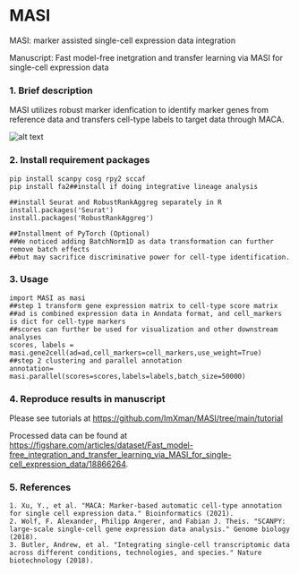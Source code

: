 # MASI

MASI: marker assisted single-cell expression data integration

Manuscript: Fast model-free inetgration and transfer learning via MASI for single-cell expression data

### 1. Brief description
MASI utilizes robust marker idenfication to identify marker genes from reference data and transfers cell-type labels to target data through MACA.

![alt text](https://github.com/ImXman/MASI/blob/main/MASI/Figure%201.jpg?raw=true)

### 2. Install requirement packages
    pip install scanpy cosg rpy2 sccaf
    pip install fa2##install if doing integrative lineage analysis
    
    ##install Seurat and RobustRankAggreg separately in R
    install.packages('Seurat')
    install.packages('RobustRankAggreg')
    
    ##Installment of PyTorch (Optional)
    ##We noticed adding BatchNorm1D as data transformation can further remove batch effects 
    ##but may sacrifice discriminative power for cell-type identification.
    
### 3. Usage
    import MASI as masi
    ##step 1 transform gene expression matrix to cell-type score matrix
    ##ad is combined expression data in Anndata format, and cell_markers is dict for cell-type markers 
    ##scores can further be used for visualization and other downstream analyses
    scores, labels = masi.gene2cell(ad=ad,cell_markers=cell_markers,use_weight=True)
    ##step 2 clustering and parallel annotation
    annotation= masi.parallel(scores=scores,labels=labels,batch_size=50000)

### 4. Reproduce results in manuscript
Please see tutorials at https://github.com/ImXman/MASI/tree/main/tutorial

Processed data can be found at https://figshare.com/articles/dataset/Fast_model-free_integration_and_transfer_learning_via_MASI_for_single-cell_expression_data/18866264.
    

### 5. References
    1. Xu, Y., et al. "MACA: Marker-based automatic cell-type annotation for single cell expression data." Bioinformatics (2021).
    2. Wolf, F. Alexander, Philipp Angerer, and Fabian J. Theis. "SCANPY: large-scale single-cell gene expression data analysis." Genome biology (2018).
    3. Butler, Andrew, et al. "Integrating single-cell transcriptomic data across different conditions, technologies, and species." Nature biotechnology (2018).
